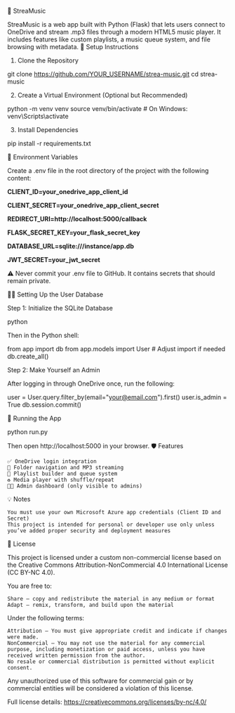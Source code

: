 🎵 StreaMusic

StreaMusic is a web app built with Python (Flask) that lets users connect to OneDrive and stream .mp3 files through a modern HTML5 music player. It includes features like custom playlists, a music queue system, and file browsing with metadata.
🔧 Setup Instructions
1. Clone the Repository

git clone https://github.com/YOUR_USERNAME/strea-music.git
cd strea-music

2. Create a Virtual Environment (Optional but Recommended)

python -m venv venv
source venv/bin/activate    # On Windows: venv\Scripts\activate

3. Install Dependencies

pip install -r requirements.txt

🔑 Environment Variables

Create a .env file in the root directory of the project with the following content:

**CLIENT_ID=your_onedrive_app_client_id**

**CLIENT_SECRET=your_onedrive_app_client_secret**

**REDIRECT_URI=http://localhost:5000/callback**

**FLASK_SECRET_KEY=your_flask_secret_key**

**DATABASE_URL=sqlite:///instance/app.db**

**JWT_SECRET=your_jwt_secret**

⚠️ Never commit your .env file to GitHub. It contains secrets that should remain private.

🧑‍💻 Setting Up the User Database

Step 1: Initialize the SQLite Database

python

Then in the Python shell:

from app import db
from app.models import User  # Adjust import if needed
db.create_all()

Step 2: Make Yourself an Admin

After logging in through OneDrive once, run the following:

user = User.query.filter_by(email="your@email.com").first()
user.is_admin = True
db.session.commit()

🚀 Running the App

python run.py

Then open http://localhost:5000 in your browser.
🛡️ Features

    ✅ OneDrive login integration
    📂 Folder navigation and MP3 streaming
    🎵 Playlist builder and queue system
    ♻️ Media player with shuffle/repeat
    🧑‍💼 Admin dashboard (only visible to admins)

💡 Notes

    You must use your own Microsoft Azure app credentials (Client ID and Secret)
    This project is intended for personal or developer use only unless you’ve added proper security and deployment measures

📜 License

This project is licensed under a custom non-commercial license based on the Creative Commons Attribution-NonCommercial 4.0 International License (CC BY-NC 4.0).

You are free to:

    Share — copy and redistribute the material in any medium or format
    Adapt — remix, transform, and build upon the material

Under the following terms:

    Attribution — You must give appropriate credit and indicate if changes were made.
    NonCommercial — You may not use the material for any commercial purpose, including monetization or paid access, unless you have received written permission from the author.
    No resale or commercial distribution is permitted without explicit consent.

Any unauthorized use of this software for commercial gain or by commercial entities will be considered a violation of this license.

Full license details: https://creativecommons.org/licenses/by-nc/4.0/
